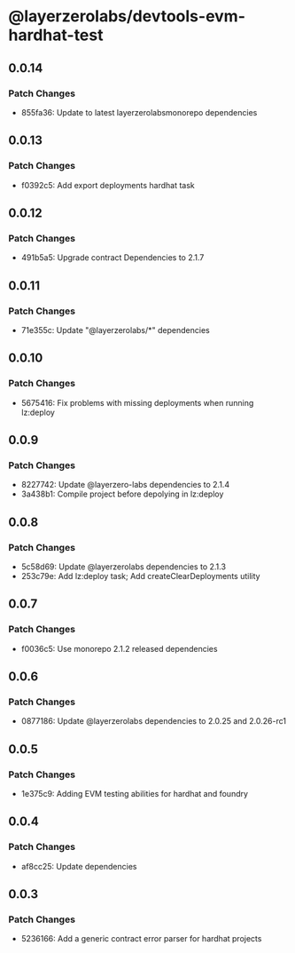# @layerzerolabs/devtools-evm-hardhat-test

## 0.0.14

### Patch Changes

- 855fa36: Update to latest layerzerolabsmonorepo dependencies

## 0.0.13

### Patch Changes

- f0392c5: Add export deployments hardhat task

## 0.0.12

### Patch Changes

- 491b5a5: Upgrade contract Dependencies to 2.1.7

## 0.0.11

### Patch Changes

- 71e355c: Update "@layerzerolabs/\*" dependencies

## 0.0.10

### Patch Changes

- 5675416: Fix problems with missing deployments when running lz:deploy

## 0.0.9

### Patch Changes

- 8227742: Update @layerzero-labs dependencies to 2.1.4
- 3a438b1: Compile project before depolying in lz:deploy

## 0.0.8

### Patch Changes

- 5c58d69: Update @layerzerolabs dependencies to 2.1.3
- 253c79e: Add lz:deploy task; Add createClearDeployments utility

## 0.0.7

### Patch Changes

- f0036c5: Use monorepo 2.1.2 released dependencies

## 0.0.6

### Patch Changes

- 0877186: Update @layerzerolabs dependencies to 2.0.25 and 2.0.26-rc1

## 0.0.5

### Patch Changes

- 1e375c9: Adding EVM testing abilities for hardhat and foundry

## 0.0.4

### Patch Changes

- af8cc25: Update dependencies

## 0.0.3

### Patch Changes

- 5236166: Add a generic contract error parser for hardhat projects
